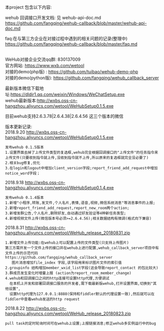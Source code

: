 本project 包含以下内容:

wehub 回调接口开发文档: 见 wehub-api-doc.md  
https://github.com/fangqing/wehub-callback/blob/master/wehub-api-doc.md

faq:在与第三方企业在对接过程中遇到的相关问题的记录(整理中)     
https://github.com/fangqing/wehub-callback/blob/master/faq.md	

​	
WeHub对接企业交流qq群: 830137009  
官方网站: https://www.wxb.com/wetool   
对接的demo(php版) : https://github.com/tuibao/wehub-demo-php  
对接的demo(python版): https://github.com/fangqing/wehub_callback_server  

最新版本微信下载地址:https://dldir1.qq.com/weixin/Windows/WeChatSetup.exe  
wehub最新版本:http://wxbs.oss-cn-hangzhou.aliyuncs.com/wetool/WeHubSetup0.1.5.exe  

目前wehub支持2.6.3.78|2.6.4.38|2.6.4.56 这三个版本的微信

版本更新记录:  
2018.9.20
http://wxbs.oss-cn-hangzhou.aliyuncs.com/wetool/WeHubSetup0.1.5.exe

```
发布wehub 0.1.5版本
1.设置界面去掉了上传文件类型的复选框,wehub完全根据回调接口的"上传文件"的任务指令来上传文件(只要收到指令就上传,没收到指令就不上传,所以原来的复选框就完全没必要了)
2.相关bug修复,优化
3.在login和logout中增加client_version字段;report_friend_add_request中增加notice_word字段；
```

2018.9.18
http://wxbs.oss-cn-hangzhou.aliyuncs.com/wetool/WeHubSetup0.1.4.exe

```
发布wehub 0.1.4版本
1.新增"小程序,转账,发文件,个人名片,表情,语音,视频,微信系统消息"等消息事件的上报;
2.新增report_friend_add_request,report_new_room两个action;
3.新增发群公告,个人名片,删除好友,自动通过好友验证等4种新任务类型; 
4.新增视频文件上传(微信版本号必须>=2.6.4.56);相关数据结构有微调(格式向下兼容)
```

2018.8.31
http://wxbs.oss-cn-hangzhou.aliyuncs.com/wetool/WeHub_release_20180831.zip

```
1.新增文件上传功能:在wehub上可以配置上传的文件类型(只支持上传图片)
第三方需开发一个文件上传的接口并在wehub上进行配置,wehub_callback_server项目中有文件上传的示范代码  
https://github.com/fangqing/wehub_callback_server
   图片消息增加file_index 字段,该字段用来标识图片文件的索引值
2.groupinfo 结构增加member_wxid_list字段(这会导致report_contact 的包比较大)
3.群成员发生变化时增量上报 (action为report_room_member_change)
4.wehub和回调接口之间的http连接可设置http代理,方便调试
  在本机上开发和部署回调接口服务的开发者,需下载最新版wehub,打开设置界面,切换到"其他设置", 
  设置http代理为127.0.0.1:8888(保持和fiddler默认的代理设置一致),然后就可以在fiddler中查看wehub发送的http request
```

2018.8.22
http://wxbs.oss-cn-hangzhou.aliyuncs.com/wetool/WeHub_release_20180823.zip
```
pull task的定时轮询时间可在wehub上设置;上报链接消息;修正wehub多实例运行中的bug
```


